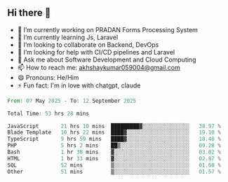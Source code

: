 ## Hi there 👋
- 🔭 I’m currently working on PRADAN Forms Processing System
- 🌱 I’m currently learning Js, Laravel
- 👯 I’m looking to collaborate on Backend, DevOps
- 🤔 I’m looking for help with CI/CD pipelines and Laravel
- 💬 Ask me about Software Development and Cloud Computing
- 📫 How to reach me: akhshaykumar059004@gmail.com
- 😄 Pronouns: He/Him
- ⚡ Fun fact: I'm in love with chatgpt, claude
 <!--START_SECTION:waka-->

```rust
From: 07 May 2025 - To: 12 September 2025

Total Time: 53 hrs 28 mins

JavaScript       21 hrs 10 mins  █████████▓░░░░░░░░░░░░░░░   38.97 %
Blade Template   10 hrs 22 mins  ████▓░░░░░░░░░░░░░░░░░░░░   19.10 %
TypeScript       9 hrs 59 mins   ████▓░░░░░░░░░░░░░░░░░░░░   18.40 %
PHP              5 hrs 2 mins    ██▒░░░░░░░░░░░░░░░░░░░░░░   09.28 %
Bash             1 hr 38 mins    ▓░░░░░░░░░░░░░░░░░░░░░░░░   03.02 %
HTML             1 hr 33 mins    ▓░░░░░░░░░░░░░░░░░░░░░░░░   02.87 %
SQL              52 mins         ▒░░░░░░░░░░░░░░░░░░░░░░░░   01.60 %
Other            51 mins         ▒░░░░░░░░░░░░░░░░░░░░░░░░   01.57 %
```

<!--END_SECTION:waka-->
